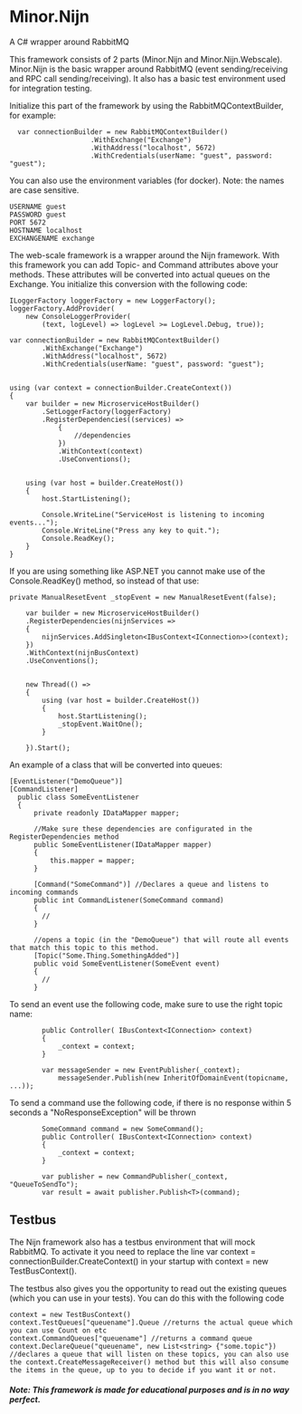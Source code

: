 # Minor.Nijn
A C# wrapper around RabbitMQ

This framework consists of 2 parts (Minor.Nijn and Minor.Nijn.Webscale). Minor.Nijn is the basic wrapper around RabbitMQ (event sending/receiving and RPC call sending/receiving). It also has a basic test environment used for integration testing.

Initialize this part of the framework by using the RabbitMQContextBuilder, for example:

```
  var connectionBuilder = new RabbitMQContextBuilder()
                    .WithExchange("Exchange")
                    .WithAddress("localhost", 5672)
                    .WithCredentials(userName: "guest", password: "guest");
```

You can also use the environment variables (for docker). Note: the names are case sensitive.

```
USERNAME guest
PASSWORD guest
PORT 5672
HOSTNAME localhost
EXCHANGENAME exchange

```

The web-scale framework is a wrapper around the Nijn framework. With this framework you can add Topic- and Command attributes above your methods. These attributes will be converted into actual queues on the Exchange. You initialize this conversion with the following code:


```
ILoggerFactory loggerFactory = new LoggerFactory();
loggerFactory.AddProvider(
    new ConsoleLoggerProvider(
        (text, logLevel) => logLevel >= LogLevel.Debug, true));

var connectionBuilder = new RabbitMQContextBuilder()
        .WithExchange("Exchange")
        .WithAddress("localhost", 5672)
        .WithCredentials(userName: "guest", password: "guest");


using (var context = connectionBuilder.CreateContext())
{
    var builder = new MicroserviceHostBuilder()
        .SetLoggerFactory(loggerFactory)
        .RegisterDependencies((services) =>
            {
                //dependencies
            })
            .WithContext(context)
            .UseConventions();


    using (var host = builder.CreateHost())
    {  
        host.StartListening();

        Console.WriteLine("ServiceHost is listening to incoming events...");
        Console.WriteLine("Press any key to quit.");
        Console.ReadKey();
    }
}

```

If you are using something like ASP.NET you cannot make use of the Console.ReadKey() method, so instead of that use:


```
private ManualResetEvent _stopEvent = new ManualResetEvent(false);

    var builder = new MicroserviceHostBuilder()
    .RegisterDependencies(nijnServices =>
    {
        nijnServices.AddSingleton<IBusContext<IConnection>>(context); 
    })
    .WithContext(nijnBusContext)
    .UseConventions();


    new Thread(() =>
    {
        using (var host = builder.CreateHost())
        {
            host.StartListening();
            _stopEvent.WaitOne();
        }

    }).Start();

```

An example of a class that will be converted into queues:

```
[EventListener("DemoQueue")]
[CommandListener]
  public class SomeEventListener
  {
      private readonly IDataMapper mapper;
      
      //Make sure these dependencies are configurated in the RegisterDependencies method    
      public SomeEventListener(IDataMapper mapper)
      {
          this.mapper = mapper;
      }

      [Command("SomeCommand")] //Declares a queue and listens to incoming commands
      public int CommandListener(SomeCommand command)
      {
        //
      }

      //opens a topic (in the "DemoQueue") that will route all events that match this topic to this method.
      [Topic("Some.Thing.SomethingAdded")] 
      public void SomeEventListener(SomeEvent event)
      {
        //
      }
```

To send an event use the following code, make sure to use the right topic name: 
```
        public Controller( IBusContext<IConnection> context)
        {
            _context = context;
        }

        var messageSender = new EventPublisher(_context);
            messageSender.Publish(new InheritOfDomainEvent(topicname, ...));
```


To send a command use the following code, if there is no response within 5 seconds a "NoResponseException" will be thrown
```
        SomeCommand command = new SomeCommand();
        public Controller( IBusContext<IConnection> context)
        {
            _context = context;
        }
            
        var publisher = new CommandPublisher(_context, "QueueToSendTo");
        var result = await publisher.Publish<T>(command);
```

## Testbus
The Nijn framework also has a testbus environment that will mock RabbitMQ. To activate it you need to replace the line var context = connectionBuilder.CreateContext() in your startup with context = new TestBusContext().

The testbus also gives you the opportunity to read out the existing queues (which you can use in your tests). You can do this with the following code

```
context = new TestBusContext()
context.TestQueues["queuename"].Queue //returns the actual queue which you can use Count on etc
context.CommandQueues["queuename"] //returns a command queue
context.DeclareQueue("queuename", new List<string> {"some.topic"}) //declares a queue that will listen on these topics, you can also use the context.CreateMessageReceiver() method but this will also consume the items in the queue, up to you to decide if you want it or not.
```



##### Note: This framework is made for educational purposes and is in no way perfect.
